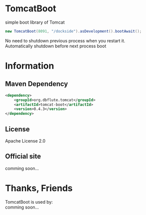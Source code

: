 # TomcatBoot
simple boot library of Tomcat

```java
new TomcatBoot(8091, "/dockside").asDevelopment().bootAwait();
```

No need to shutdown previous process when you restart it.  
Automatically shutdown before next process boot

# Information
## Maven Dependency
```xml
<dependency>
    <groupId>org.dbflute.tomcat</groupId>
    <artifactId>tomcat-boot</artifactId>
    <version>0.4.3</version>
</dependency>
```

## License
Apache License 2.0

## Official site
comming soon...

# Thanks, Friends
TomcatBoot is used by:  
comming soon...

